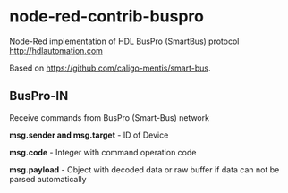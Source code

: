 # node-red-contrib-buspro
Node-Red implementation of HDL BusPro (SmartBus) protocol http://hdlautomation.com

Based on https://github.com/caligo-mentis/smart-bus.

## BusPro-IN 

<p>Receive commands from BusPro (Smart-Bus) network</p>
<p><b>msg.sender and msg.target</b> - ID of Device</p>
<p><b>msg.code</b> - Integer with command operation code</p>
<p><b>msg.payload</b> - Object with decoded data or raw buffer if data can not be parsed automatically</p>